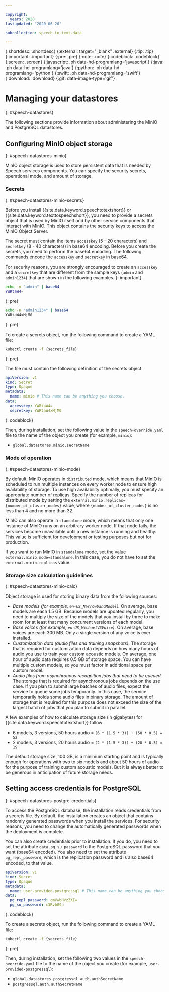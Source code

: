 ```yaml
---

copyright:
  years: 2020
lastupdated: "2020-06-20"

subcollection: speech-to-text-data

---
```


{:shortdesc: .shortdesc}
{:external: target="_blank" .external}
{:tip: .tip}
{:important: .important}
{:pre: .pre}
{:note: .note}
{:codeblock: .codeblock}
{:screen: .screen}
{:javascript: .ph data-hd-programlang='javascript'}
{:java: .ph data-hd-programlang='java'}
{:python: .ph data-hd-programlang='python'}
{:swift: .ph data-hd-programlang='swift'}
{:download: .download}
{:gif: data-image-type='gif'}

# Managing your datastores
{: #speech-datastores}

The following sections provide information about administering the MinIO and PostgreSQL datastores.

## Configuring MinIO object storage
{: #speech-datastores-minio}

MinIO object storage is used to store persistent data that is needed by Speech services components. You can specify the security secrets, operational mode, and amount of storage.

### Secrets
{: #speech-datastores-minio-secrets}

Before you install {{site.data.keyword.speechtotextshort}} or {{site.data.keyword.texttospeechshort}}, you need to provide a secrets object that is used by MinIO itself and by other service components that interact with MinIO. This object contains the security keys to access the MinIO Object Server.

The secret must contain the items `accesskey` (5 - 20 characters) and `secretkey` (8 - 40 characters) in base64 encoding. Before you create the secrets, you need to perform the base64 encoding. The following commands encode the `accesskey` and `secretkey` in base64.

For security reasons, you are strongly encouraged to create an `accesskey` and a `secretkey` that are different from the sample keys (`admin` and `admin1234`) that are shown in the following examples.
{: important}

```bash
echo -n "admin" | base64
YWRtaW4=
```
{: pre}

```bash
echo -n "admin1234" | base64
YWRtaW4xMjM0
```
{: pre}

To create a secrets object, run the following command to create a YAML file:

```bash
kubectl create -f {secrets_file}
```
{: pre}

The file must contain the following definition of the secrets object:

```yaml
apiVersion: v1
kind: Secret
type: Opaque
metadata:
  name: minio # This name can be anything you choose.
data:
  accesskey: YWRtaW4=
  secretkey: YWRtaW4xMjM0
```
{: codeblock}

Then, during installation, set the following value in the `speech-override.yaml` file to the name of the object you create (for example, `minio`):

-   `global.datastores.minio.secretName`

### Mode of operation
{: #speech-datastores-minio-mode}

By default, MinIO operates in `distributed` mode, which means that MinIO is scheduled to run multiple instances on every worker node to ensure high availability of storage. To use high availability optimally, you must specify an appropriate number of replicas. Specify the number of replicas for distributed mode by setting the `external.minio.replicas={number_of_cluster_nodes}` value, where `{number_of_cluster_nodes}` is no less than 4 and no more than 32.

MinIO can also operate in `standalone` mode, which means that only one instance of MinIO runs on an arbitrary worker node. If that node fails, the services become unavailable until a new instance is running and healthy. This value is sufficient for development or testing purposes but not for production.

If you want to run MinIO in `standalone` mode, set the value `external.minio.mode=standalone`. In this case, you do not have to set the `external.minio.replicas` value.

### Storage size calculation guidelines
{: #speech-datastores-minio-calc}

Object storage is used for storing binary data from the following sources:

-   *Base models (for example, `en-US_NarrowbandModel`).* On average, base models are each 1.5 GB. Because models are updated regularly, you need to multiply the size of the models that you install by three to make room for at least that many concurrent versions of each model.
-   *Base voices (for example, `en-US_MichaelV3Voice`).* On average, base voices are each 300 MB. Only a single version of any voice is ever installed.
-   *Customization data (audio files and training snapshots).* The storage that is required for customization data depends on how many hours of audio you use to train your custom acoustic models. On average, one hour of audio data requires 0.5 GB of storage space. You can have multiple custom models, so you must factor in additional space per custom model.
-   *Audio files from asynchronous recognition jobs that need to be queued.* The storage that is required for asynchronous jobs depends on the use case. If you plan to submit large batches of audio files, expect the service to queue some jobs temporarily. In this case, the service temporarily holds some audio files in binary storage. The amount of storage that is required for this purpose does not exceed the size of the largest batch of jobs that you plan to submit in parallel.

A few examples of how to calculate storage size (in gigabytes) for {{site.data.keyword.speechtotextshort}} follow:

-   6 models, 3 versions, 50 hours audio = `(6 * (1.5 * 3)) + (50 * 0.5) = 52`
-   2 models, 3 versions, 20 hours audio = `(2 * (1.5 * 3)) + (20 * 0.5) = 19`

The default storage size, 100 GB, is a minimum starting point and is typically enough for operations with two to six models and about 50 hours of audio for the purpose of training custom acoustic models. But it is always better to be generous in anticipation of future storage needs.

## Setting access credentials for PostgreSQL
{: #speech-datastores-postgre-credentials}

To access the PostgreSQL database, the installation reads credentials from a secrets file. By default, the installation creates an object that contains randomly generated passwords when you install the services. For security reasons, you need to change the automatically generated passwords when the deployment is complete.

You can also create credentials prior to installation. If you do, you need to set the attribute `data.pg_su_password` to the PostgreSQL password that you want (base64 encoded). You also need to set the attribute `pg_repl_password`, which is the replication password and is also base64 encoded, to that value.

```yaml
apiVersion: v1
kind: Secret
type: Opaque
metadata:
  name: user-provided-postgressql # This name can be anything you choose.
data:
  pg_repl_password: cmVwbHVzZXI=
  pg_su_password: c3RvbG9u

```
{: codeblock}

To create a secrets object, run the following command to create a YAML file:

```bash
kubectl create -f {secrets_file}
```
{: pre}

Then, during installation, set the following two values in the `speech-override.yaml` file to the name of the object you create (for example, `user-provided-postgressql`):

-   `global.datastores.postgressql.auth.authSecretName`
-   `postgressql.auth.authSecretName`
